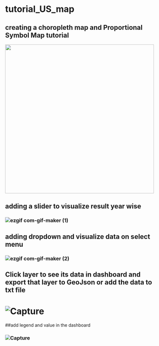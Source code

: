 # tutorial_US_map

## creating a choropleth map and Proportional Symbol Map tutorial
<img src="https://user-images.githubusercontent.com/38970123/195582363-e01f9503-e02c-40a4-8a37-cb313ecb2e09.png" width="480">

## adding a slider to visualize result year wise
### ![ezgif com-gif-maker (1)](https://user-images.githubusercontent.com/38970123/196031814-b932f3ab-6e9a-4422-8549-2d954b02645c.gif)

## adding dropdown and visualize data on select menu
### ![ezgif com-gif-maker (2)](https://user-images.githubusercontent.com/38970123/196201688-ee36bfec-3e47-4e46-a848-bb24e908ad46.gif)

## Click layer to see its data in dashboard and export that layer to GeoJson or add the data to txt file
# ![Capture](https://user-images.githubusercontent.com/38970123/197393960-a284eb07-7c7f-405b-a243-46d18d093993.PNG)

##add legend and value in the dashboard
### ![Capture](https://user-images.githubusercontent.com/38970123/197394475-3f010d08-5e07-4c87-9069-d7971d25a6b3.PNG)








